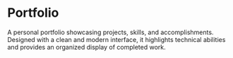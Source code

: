 # Portfolio
A personal portfolio showcasing projects, skills, and accomplishments. Designed with a clean and modern interface, it highlights technical abilities and provides an organized display of completed work. 
